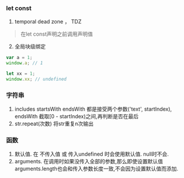 ### let const
1. temporal dead zone ， TDZ
<!-- > 暂时性死区只是块级绑定的一个独特表现，而另一个独特表现则是在循环时使用它。 <br /> -->
> 在let const声明之前调用声明值

2. 全局块级绑定
```js
var a = 1;
window.a; // 1

let xx = 1;
window.xx; // undefined
```

### 字符串
1. includes startsWith endsWith 都是接受两个参数('text', startIndex), endsWith 截取[0 - startIndex)之间,再判断是否在最后
2. str.repeat(次数)  将str重复n次输出

### 函数
1. 默认值. 在 不传入值 或 传入undefined 时会使用默认值. null时不会.
2. arguments. 在调用时如果没传入全部的参数,那么即使设置默认值 arguments.length也会和传入参数长度一致,不会因为设置默认值而添加.